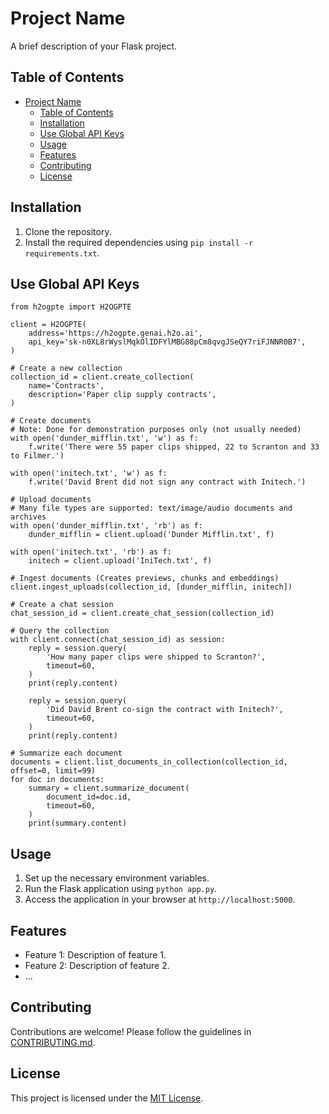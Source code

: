 # Project Name

A brief description of your Flask project.

## Table of Contents

- [Project Name](#project-name)
  - [Table of Contents](#table-of-contents)
  - [Installation](#installation)
  - [Use Global API Keys](#use-global-api-keys)
  - [Usage](#usage)
  - [Features](#features)
  - [Contributing](#contributing)
  - [License](#license)

## Installation

1. Clone the repository.
2. Install the required dependencies using `pip install -r requirements.txt`.


## Use Global API Keys
```
from h2ogpte import H2OGPTE

client = H2OGPTE(
    address='https://h2ogpte.genai.h2o.ai',
    api_key='sk-n0XL8rWyslMqkOlIDFYlMBG88pCm8qvgJSeQY7riFJNNR0B7',
)

# Create a new collection
collection_id = client.create_collection(
    name='Contracts',
    description='Paper clip supply contracts',
)

# Create documents
# Note: Done for demonstration purposes only (not usually needed)
with open('dunder_mifflin.txt', 'w') as f:
    f.write('There were 55 paper clips shipped, 22 to Scranton and 33 to Filmer.')
    
with open('initech.txt', 'w') as f:
    f.write('David Brent did not sign any contract with Initech.')
    
# Upload documents
# Many file types are supported: text/image/audio documents and archives
with open('dunder_mifflin.txt', 'rb') as f:
    dunder_mifflin = client.upload('Dunder Mifflin.txt', f)
    
with open('initech.txt', 'rb') as f:
    initech = client.upload('IniTech.txt', f)

# Ingest documents (Creates previews, chunks and embeddings)
client.ingest_uploads(collection_id, [dunder_mifflin, initech])

# Create a chat session
chat_session_id = client.create_chat_session(collection_id)

# Query the collection
with client.connect(chat_session_id) as session:
    reply = session.query(
        'How many paper clips were shipped to Scranton?',
        timeout=60,
    )
    print(reply.content)

    reply = session.query(
        'Did David Brent co-sign the contract with Initech?',
        timeout=60,
    )
    print(reply.content)

# Summarize each document
documents = client.list_documents_in_collection(collection_id, offset=0, limit=99)
for doc in documents:
    summary = client.summarize_document(
        document_id=doc.id,
        timeout=60,
    )
    print(summary.content)
```


## Usage

1. Set up the necessary environment variables.
2. Run the Flask application using `python app.py`.
3. Access the application in your browser at `http://localhost:5000`.

## Features

- Feature 1: Description of feature 1.
- Feature 2: Description of feature 2.
- ...

## Contributing

Contributions are welcome! Please follow the guidelines in [CONTRIBUTING.md](CONTRIBUTING.md).

## License

This project is licensed under the [MIT License](LICENSE).